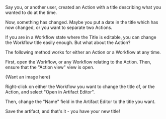 Say you, or another user, created an Action with a title describing what
you wanted to do at the time.

Now, something has changed. Maybe you put a date in the title which has
now changed, or you want to separate two Actions.

If you are in a Workflow state where the Title is editable, you can
change the Workflow title easily enough. But what about the Action?

The following method works for either an Action or a Workflow at any
time.

First, open the Workflow, or any Workflow relating to the Action. Then,
ensure that the "Action view" view is open.

{Want an image here}

Right-click on either the Workflow you want to change the title of, or
the Action, and select "Open in Artifact Editor".

Then, change the "Name" field in the Artifact Editor to the title you
want.

Save the artifact, and that's it - you have your new title\!